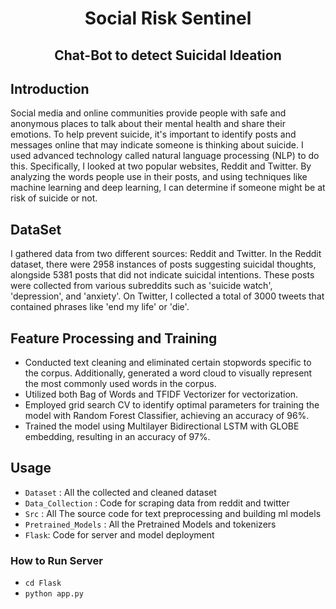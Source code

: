 <div align="center">

# Social Risk Sentinel

## Chat-Bot to detect Suicidal Ideation

<!-- <img src="Assets/web.gif" >  -->
</div>

## Introduction

Social media and online communities provide people with safe and anonymous places to talk about their mental health and share their emotions. To help prevent suicide, it's important to identify posts and messages online that may indicate someone is thinking about suicide. I used advanced technology called natural language processing (NLP) to do this. Specifically, I looked at two popular websites, Reddit and Twitter. By analyzing the words people use in their posts, and using techniques like machine learning and deep learning, I can determine if someone might be at risk of suicide or not.

## DataSet

I gathered data from two different sources: Reddit and Twitter. In the Reddit dataset, there were 2958 instances of posts suggesting suicidal thoughts, alongside 5381 posts that did not indicate suicidal intentions. These posts were collected from various subreddits such as 'suicide watch', 'depression', and 'anxiety'. On Twitter, I collected a total of 3000 tweets that contained phrases like 'end my life' or 'die'.

## Feature Processing and Training

- Conducted text cleaning and eliminated certain stopwords specific to the corpus. Additionally, generated a word cloud to visually represent the most commonly used words in the corpus.
- Utilized both Bag of Words and TFIDF Vectorizer for vectorization.
- Employed grid search CV to identify optimal parameters for training the model with Random Forest Classifier, achieving an accuracy of 96%.
- Trained the model using Multilayer Bidirectional LSTM with GLOBE embedding, resulting in an accuracy of 97%.

## Usage

- `Dataset` : All the collected and cleaned dataset
- `Data_Collection` : Code for scraping data from reddit and twitter
- `Src` : All The source code for text preprocessing and building ml models
- `Pretrained_Models` : All the Pretrained Models and tokenizers
- `Flask`: Code for server and model deployment

### How to Run Server

- `cd Flask`
- `python app.py`
